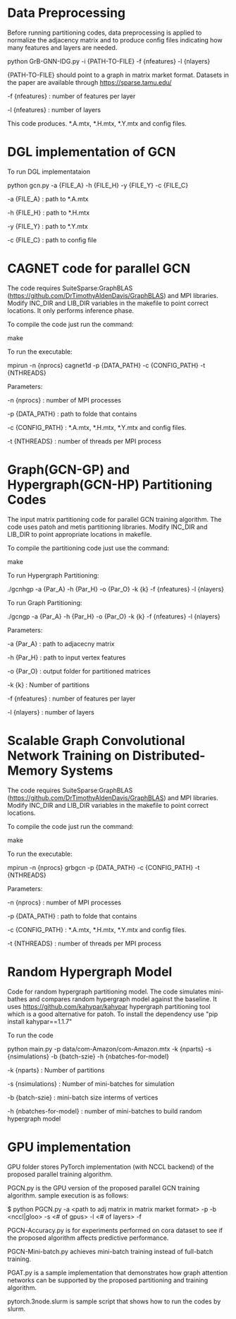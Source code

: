 # Data Preprocessing

Before running partitioning codes, data preprocessing is applied to normalize the adjacency matrix and to produce config files indicating how many features and layers are needed.

python GrB-GNN-IDG.py -i {PATH-TO-FILE} -f {nfeatures} -l {nlayers}

{PATH-TO-FILE} should point to a graph in matrix market format. Datasets in the paper are available through https://sparse.tamu.edu/

-f {nfeatures} : number of features per layer

-l {nfeatures} : number of layers

This code produces. *.A.mtx, *.H.mtx, *.Y.mtx and config files.

# DGL implementation of GCN

To run DGL implementataion

python gcn.py -a {FILE_A} -h {FILE_H} -y {FILE_Y} -c {FILE_C}

-a {FILE_A} : path to *.A.mtx

-h {FILE_H} : path to *.H.mtx

-y {FILE_Y} : path to *.Y.mtx

-c {FILE_C} : path to config file

# CAGNET code for parallel GCN 

The code requires SuiteSparse:GraphBLAS (https://github.com/DrTimothyAldenDavis/GraphBLAS) and MPI libraries. Modify INC_DIR and LIB_DIR variables in the makefile to point correct locations. It only performs inference phase.

To compile the code just run the command:

make

To run the executable:

mpirun -n {nprocs} cagnet1d -p {DATA_PATH} -c {CONFIG_PATH} -t {NTHREADS}

Parameters:

-n {nprocs} : number of MPI processes

-p {DATA_PATH} : path to folde that contains

-c {CONFIG_PATH} : *.A.mtx, *.H.mtx, *.Y.mtx and config files.

-t {NTHREADS} : number of threads per MPI process


# Graph(GCN-GP) and Hypergraph(GCN-HP) Partitioning Codes

The input matrix partitioning code for parallel GCN training algorithm. The code uses patoh and metis partitioning libraries.
Modify INC_DIR and LIB_DIR to point appropriate locations in makefile.

To compile the partitioning code just use the command:

make

To run Hypergraph Partitioning:

./gcnhgp -a {Par_A} -h {Par_H} -o {Par_O} -k {k} -f {nfeatures} -l {nlayers}  

To run Graph Partitioning:

./gcngp -a {Par_A} -h {Par_H} -o {Par_O} -k {k} -f {nfeatures} -l {nlayers} 

Parameters:

-a {Par_A} : path to adjacecny matrix 

-h {Par_H} : path to input vertex features 

-o {Par_O} : output folder for partitioned matrices 

-k {k} : Number of partitions 

-f {nfeatures} : number of features per layer 

-l {nlayers} : number of layers 

# Scalable Graph Convolutional Network Training on Distributed-Memory Systems

The code requires SuiteSparse:GraphBLAS (https://github.com/DrTimothyAldenDavis/GraphBLAS) and MPI libraries. Modify INC_DIR and LIB_DIR variables in the makefile to point correct locations.

To compile the code just run the command:

make

To run the executable:

mpirun -n {nprocs} grbgcn -p {DATA_PATH} -c {CONFIG_PATH} -t {NTHREADS}

Parameters:

-n {nprocs} : number of MPI processes

-p {DATA_PATH} : path to folde that contains

-c {CONFIG_PATH} : *.A.mtx, *.H.mtx, *.Y.mtx and config files.

-t {NTHREADS} : number of threads per MPI process


# Random Hypergraph Model

Code for random hypergraph partitioning model. The code simulates mini-bathes and compares random hypergraph model against the baseline. It uses https://github.com/kahypar/kahypar hypergraph partitioning tool which is a good alternative for patoh. To install the dependency use "pip install kahypar==1.1.7"

To run the code

python main.py -p data/com-Amazon/com-Amazon.mtx -k {nparts} -s {nsimulations} -b {batch-szie} -h {nbatches-for-model}

-k {nparts} : Number of partitions

-s {nsimulations} : Number of mini-batches for simulation

-b {batch-szie} : mini-batch size interms of vertices

-h {nbatches-for-model} : number of mini-batches to build random hypergraph model


# GPU implementation

GPU folder stores PyTorch implementation (with NCCL backend) of the proposed parallel training algorithm.

PGCN.py is the GPU version of the proposed parallel GCN training algorithm. sample execution is as follows:

$ python PGCN.py -a \<path to adj matrix in matrix market format\> -p <path to part vector> -b <nccl|gloo> -s <# of gpus> -l <# of layers> -f <dimension of hidden layers>

PGCN-Accuracy.py is for experiments performed on cora dataset to see if the proposed algorithm affects predictive performance.

PGCN-Mini-batch.py achieves mini-batch training instead of full-batch training.

PGAT.py is a sample implementation that demonstrates how graph attention networks can be supported by the proposed partitioning and training algorithm.

pytorch.3node.slurm is sample script that shows how to run the codes by slurm.




